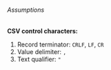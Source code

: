###### Assumptions

**CSV control characters:**

1) Record terminator: `CRLF`, `LF`, `CR`
2) Value delimiter: `,`
3) Text qualifier: `"`